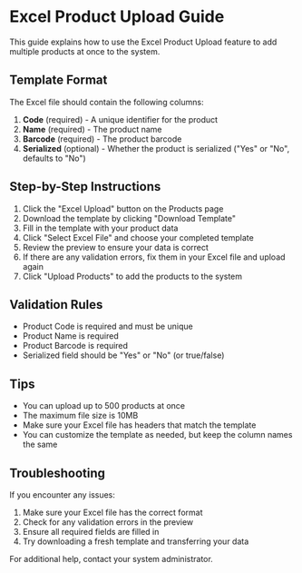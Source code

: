 # Excel Product Upload Guide

This guide explains how to use the Excel Product Upload feature to add multiple products at once to the system.

## Template Format

The Excel file should contain the following columns:

1. **Code** (required) - A unique identifier for the product
2. **Name** (required) - The product name
3. **Barcode** (required) - The product barcode
4. **Serialized** (optional) - Whether the product is serialized ("Yes" or "No", defaults to "No")

## Step-by-Step Instructions

1. Click the "Excel Upload" button on the Products page
2. Download the template by clicking "Download Template"
3. Fill in the template with your product data
4. Click "Select Excel File" and choose your completed template
5. Review the preview to ensure your data is correct
6. If there are any validation errors, fix them in your Excel file and upload again
7. Click "Upload Products" to add the products to the system

## Validation Rules

- Product Code is required and must be unique
- Product Name is required
- Product Barcode is required
- Serialized field should be "Yes" or "No" (or true/false)

## Tips

- You can upload up to 500 products at once
- The maximum file size is 10MB
- Make sure your Excel file has headers that match the template
- You can customize the template as needed, but keep the column names the same

## Troubleshooting

If you encounter any issues:

1. Make sure your Excel file has the correct format
2. Check for any validation errors in the preview
3. Ensure all required fields are filled in
4. Try downloading a fresh template and transferring your data

For additional help, contact your system administrator.
